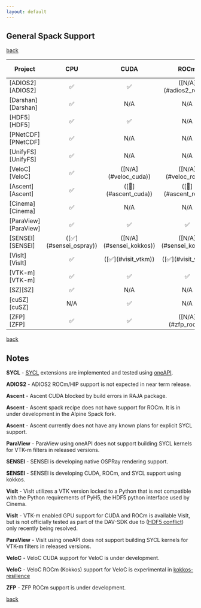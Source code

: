 ```yaml
---
layout: default
---
```


## General Spack Support

[back](./)

<!-- colored tables must be done in html not markdown -->
<table class="status_table">
  <thead>
    <tr>
      <th>Project</th>
      <th style="text-align: center">CPU</th>
      <th style="text-align: center">CUDA</th>
      <th style="text-align: center">ROCm</th>
      <th style="text-align: center" markdown="span">([SYCL](#oneapi_sycl))</th>
    </tr>
  </thead>
  <tbody>
    <tr>
      <td markdown="span">
        [ADIOS2][ADIOS2]
      </td>
      <td class="verified" style="text-align: center">✅</td><!-- CPU -->
      <td class="verified" style="text-align: center">✅</td><!-- CUDA -->
      <td class="na" style="text-align: center" markdown="span">([N/A](#adios2_rocm))</td><!-- ROCm -->
      <td class="na" style="text-align: center">N/A</td><!-- SYCL -->
    </tr>
    <tr>
      <td markdown="span">
        [Darshan][Darshan]
      </td>
      <td class="verified" style="text-align: center">✅</td><!-- CPU -->
      <td class="na" style="text-align: center">N/A</td><!-- CUDA -->
      <td class="na" style="text-align: center">N/A</td><!-- ROCm -->
      <td class="na" style="text-align: center">N/A</td><!-- SYCL -->
    </tr>
    <tr>
      <td markdown="span">
        [HDF5][HDF5]
      </td>
      <td class="verified" style="text-align: center">✅</td><!-- CPU -->
      <td class="verified" style="text-align: center">✅</td><!-- CUDA -->
      <td class="na" style="text-align: center">N/A</td><!-- ROCm -->
      <td class="na" style="text-align: center">N/A</td><!-- SYCL -->
    </tr>
    <tr>
      <td markdown="span">
        [PNetCDF][PNetCDF]
      </td>
      <td class="verified" style="text-align: center">✅</td><!-- CPU -->
      <td class="na" style="text-align: center">N/A</td><!-- CUDA -->
      <td class="na" style="text-align: center">N/A</td><!-- ROCm -->
      <td class="na" style="text-align: center">N/A</td><!-- SYCL -->
    </tr>
    <tr>
      <td markdown="span">
        [UnifyFS][UnifyFS]
      </td>
      <td class="verified" style="text-align: center">✅</td><!-- CPU -->
      <td class="na" style="text-align: center">N/A</td><!-- CUDA -->
      <td class="na" style="text-align: center">N/A</td><!-- ROCm -->
      <td class="na" style="text-align: center">N/A</td><!-- SYCL -->
    </tr>
    <tr>
      <td markdown="span">
        [VeloC][VeloC]
      </td>
      <td class="verified" style="text-align: center">✅</td><!-- CPU -->
      <td class="na" style="text-align: center" markdown="span">([N/A](#veloc_cuda))</td><!-- CUDA -->
      <td class="na" style="text-align: center" markdown="span">([N/A](#veloc_rocm))</td><!-- ROCm -->
      <td class="na" style="text-align: center">N/A</td><!-- SYCL -->
    </tr>
    <tr>
      <td markdown="span">
        [Ascent][Ascent]
      </td>
      <td class="verified" style="text-align: center">✅</td><!-- CPU -->
      <td class="failing" style="text-align: center" markdown="span">([🚫](#ascent_cuda))</td><!-- CUDA -->
      <td class="in_progress" style="text-align: center" markdown="span">([🔎](#ascent_rocm))</td><!-- ROCm -->
      <td class="na" style="text-align: center" markdown="span">([N/A](#ascent_sycl))</td><!-- SYCL -->
    </tr>
    <tr>
      <td markdown="span">
        [Cinema][Cinema]
      </td>
      <td class="verified" style="text-align: center">✅</td><!-- CPU -->
      <td class="na" style="text-align: center">N/A</td><!-- CUDA -->
      <td class="na" style="text-align: center">N/A</td><!-- ROCm -->
      <td class="na" style="text-align: center">N/A</td><!-- SYCL -->
    </tr>
    <tr>
      <td markdown="span">
        [ParaView][ParaView]
      </td>
      <td class="verified" style="text-align: center">✅</td><!-- CPU -->
      <td class="verified" style="text-align: center">✅</td><!-- CUDA -->
      <td class="verified" style="text-align: center">✅</td><!-- ROCm -->
      <td class="na" style="text-align: center" markdown="span">([N/A](#paraview_sycl))</td><!-- SYCL -->
    </tr>
    <tr>
      <td markdown="span">
        [SENSEI][SENSEI]
      </td>
      <td class="verified" style="text-align: center" markdown="span">([✅](#sensei_ospray))</td><!-- CPU -->
      <td class="na" style="text-align: center" markdown="span">([N/A](#sensei_kokkos))</td><!-- CUDA -->
      <td class="na" style="text-align: center" markdown="span">([N/A](#sensei_kokkos))</td><!-- ROCm -->
      <td class="na" style="text-align: center" markdown="span">([N/A](#sensei_kokkos))</td><!-- SYCL -->
    </tr>
    <tr>
      <td markdown="span">
        [VisIt][VisIt]
      </td>
      <td class="verified" style="text-align: center">✅</td><!-- CPU -->
      <td class="verified" style="text-align: center" markdown="span">([✅](#visit_vtkm))</td><!-- CUDA -->
      <td class="verified" style="text-align: center" markdown="span">([✅](#visit_vtkm))</td><!-- ROCm -->
      <td class="na" style="text-align: center" markdown="span">([N/A](#visit_sycl))</td><!-- SYCL -->
    </tr>
    <tr>
      <td markdown="span">
        [VTK-m][VTK-m]
      </td>
      <td class="verified" style="text-align: center">✅</td><!-- CPU -->
      <td class="verified" style="text-align: center">✅</td><!-- CUDA -->
      <td class="verified" style="text-align: center">✅</td><!-- ROCm -->
      <td class="verified" style="text-align: center">✅</td><!-- SYCL -->
    </tr>
    <tr>
      <td markdown="span">
        [SZ][SZ]
      </td>
      <td class="verified" style="text-align: center">✅</td><!-- CPU -->
      <td class="na" style="text-align: center">N/A</td><!-- CUDA -->
      <td class="na" style="text-align: center">N/A</td><!-- ROCm -->
      <td class="na" style="text-align: center">N/A</td><!-- SYCL -->
    </tr>
    <tr>
      <td markdown="span">
        [cuSZ][cuSZ]
      </td>
      <td class="na" style="text-align: center">N/A</td><!-- CPU -->
      <td class="verified" style="text-align: center">✅</td><!-- CUDA -->
      <td class="na" style="text-align: center">N/A</td><!-- ROCm -->
      <td class="na" style="text-align: center">N/A</td><!-- SYCL -->
    </tr>
    <tr>
      <td markdown="span">
        [ZFP][ZFP]
      </td>
      <td class="verified" style="text-align: center">✅</td><!-- CPU -->
      <td class="verified" style="text-align: center">✅</td><!-- CUDA -->
      <td class="na" style="text-align: center" markdown="span">([N/A](#zfp_rocm))</td><!-- ROCm -->
      <td class="na" style="text-align: center">N/A</td><!-- SYCL -->
    </tr>
  </tbody>
</table>

[back](./)

## Notes

<span id="oneapi_sycl">**SYCL**</span> - [SYCL](https://www.khronos.org/sycl/) extensions are implemented and tested using [oneAPI](https://www.intel.com/content/www/us/en/developer/tools/oneapi/overview.html).

<span id="adios2_rocm">**ADIOS2**</span> - ADIOS2 ROCm/HIP support is not expected in near term release.

<span id="ascent_cuda">**Ascent**</span> - Ascent CUDA blocked by build errors in RAJA package.

<span id="ascent_rocm">**Ascent**</span> - Ascent spack recipe does not have support for ROCm. It is in under development in the Alpine Spack fork.

<span id="ascent_sycl">**Ascent**</span> - Ascent currently does not have any known plans for explicit SYCL support.

<span id="paraview_sycl">**ParaView**</span> - ParaView using oneAPI does not support building SYCL kernels for VTK-m filters in released versions.

<span id="sensei_ospray">**SENSEI**</span> - SENSEI is developing native OSPRay rendering support.

<span id="sensei_kokkos">**SENSEI**</span> - SENSEI is developing CUDA, ROCm, and SYCL support using kokkos.

<span id="visit_hdf5_conflict">**VisIt**</span> - VisIt utilizes a VTK version locked to a Python that is not compatible with the Python requirements of PyH5, the HDF5 python interface used by Cinema.

<span id="visit_vtkm">**VisIt**</span> - VTK-m enabled GPU support for CUDA and ROCm is available VisIt, but is not officially tested as part of the DAV-SDK due to ([HDF5 conflict](#visit_hdf5_conflict)) only recently being resolved.

<span id="visit_sycl">**ParaView**</span> - VisIt using oneAPI does not support building SYCL kernels for VTK-m filters in released versions.

<span id="veloc_cuda">**VeloC**</span> - VeloC CUDA support for VeloC is under development.

<span id="veloc_rocm">**VeloC**</span> - VeloC ROCm (Kokkos) support for VeloC is experimental in [kokkos-resilience](https://github.com/kokkos/kokkos-resilience)

<span id="zfp_rocm">**ZFP**</span> - ZFP ROCm support is under development.

[back](./)
